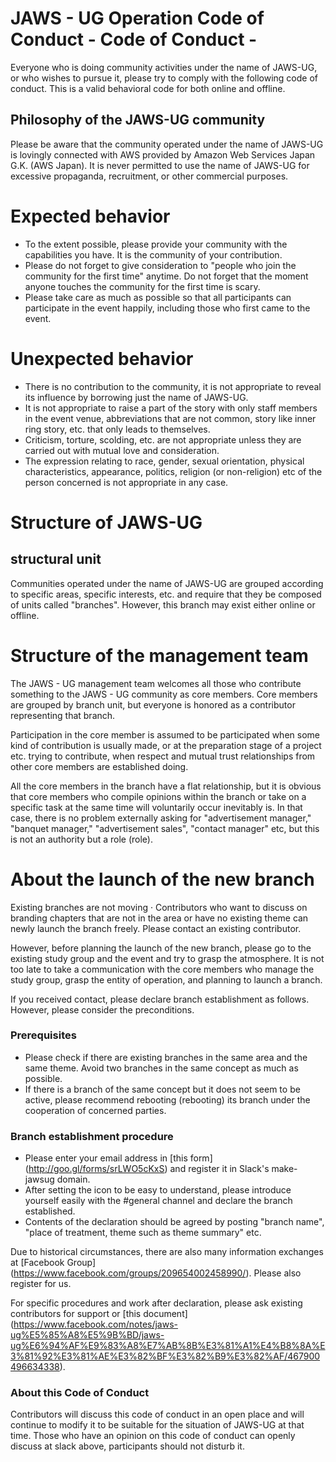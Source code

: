 # JAWS - UG Operation Code of Conduct - Code of Conduct -

Everyone who is doing community activities under the name of JAWS-UG, or who wishes to pursue it, please try to comply with the following code of conduct. This is a valid behavioral code for both online and offline.


## Philosophy of the JAWS-UG community

Please be aware that the community operated under the name of JAWS-UG is lovingly connected with AWS provided by Amazon Web Services Japan G.K. (AWS Japan). It is never permitted to use the name of JAWS-UG for excessive propaganda, recruitment, or other commercial purposes.

# Expected behavior

* To the extent possible, please provide your community with the capabilities you have. It is the community of your contribution.
* Please do not forget to give consideration to "people who join the community for the first time" anytime. Do not forget that the moment anyone touches the community for the first time is scary.
* Please take care as much as possible so that all participants can participate in the event happily, including those who first came to the event.


# Unexpected behavior

* There is no contribution to the community, it is not appropriate to reveal its influence by borrowing just the name of JAWS-UG.
* It is not appropriate to raise a part of the story with only staff members in the event venue, abbreviations that are not common, story like inner ring story, etc. that only leads to themselves.
* Criticism, torture, scolding, etc. are not appropriate unless they are carried out with mutual love and consideration.
* The expression relating to race, gender, sexual orientation, physical characteristics, appearance, politics, religion (or non-religion) etc of the person concerned is not appropriate in any case.


# Structure of JAWS-UG

## structural unit

Communities operated under the name of JAWS-UG are grouped according to specific areas, specific interests, etc. and require that they be composed of units called "branches". However, this branch may exist either online or offline.


# Structure of the management team

The JAWS - UG management team welcomes all those who contribute something to the JAWS - UG community as core members. Core members are grouped by branch unit, but everyone is honored as a contributor representing that branch.

Participation in the core member is assumed to be participated when some kind of contribution is usually made, or at the preparation stage of a project etc. trying to contribute, when respect and mutual trust relationships from other core members are established doing.

All the core members in the branch have a flat relationship, but it is obvious that core members who compile opinions within the branch or take on a specific task at the same time will voluntarily occur inevitably is. In that case, there is no problem externally asking for "advertisement manager," "banquet manager," "advertisement sales", "contact manager" etc, but this is not an authority but a role (role).


# About the launch of the new branch

Existing branches are not moving · Contributors who want to discuss on branding chapters that are not in the area or have no existing theme can newly launch the branch freely. Please contact an existing contributor.

However, before planning the launch of the new branch, please go to the existing study group and the event and try to grasp the atmosphere. It is not too late to take a communication with the core members who manage the study group, grasp the entity of operation, and planning to launch a branch.

If you received contact, please declare branch establishment as follows. However, please consider the preconditions.

### Prerequisites

* Please check if there are existing branches in the same area and the same theme. Avoid two branches in the same concept as much as possible.
* If there is a branch of the same concept but it does not seem to be active, please recommend rebooting (rebooting) its branch under the cooperation of concerned parties.

### Branch establishment procedure

* Please enter your email address in [this form] (http://goo.gl/forms/srLWO5cKxS) and register it in Slack's make-jawsug domain.
* After setting the icon to be easy to understand, please introduce yourself easily with the #general channel and declare the branch established.
* Contents of the declaration should be agreed by posting "branch name", "place of treatment, theme such as theme summary" etc.

Due to historical circumstances, there are also many information exchanges at [Facebook Group] (https://www.facebook.com/groups/209654002458990/). Please also register for us.

For specific procedures and work after declaration, please ask existing contributors for support or [this document] (https://www.facebook.com/notes/jaws-ug%E5%85%A8%E5%9B%BD/jaws-ug%E6%94%AF%E9%83%A8%E7%AB%8B%E3%81%A1%E4%B8%8A%E3%81%92%E3%81%AE%E3%82%BF%E3%82%B9%E3%82%AF/467900496634338).

### About this Code of Conduct
Contributors will discuss this code of conduct in an open place and will continue to modify it to be suitable for the situation of JAWS-UG at that time. Those who have an opinion on this code of conduct can openly discuss at slack above, participants should not disturb it.
